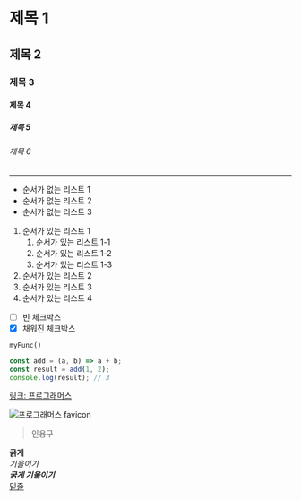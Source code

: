 # 제목 1

## 제목 2

### 제목 3

#### 제목 4

##### 제목 5

###### 제목 6

---

-   순서가 없는 리스트 1
-   순서가 없는 리스트 2
-   순서가 없는 리스트 3

1. 순서가 있는 리스트 1
    1. 순서가 있는 리스트 1-1
    2. 순서가 있는 리스트 1-2
    3. 순서가 있는 리스트 1-3
2. 순서가 있는 리스트 2
3. 순서가 있는 리스트 3
4. 순서가 있는 리스트 4

-   [ ] 빈 체크박스
-   [x] 채워진 체크박스

`myFunc()`

```js
const add = (a, b) => a + b;
const result = add(1, 2);
console.log(result); // 3
```

[링크: 프로그래머스](https://programmers.co.kr/)

![프로그래머스 favicon](https://programmers.co.kr/assets/icons/favicon-ec61d910396b5fc4d7418ea44281693172c34e31d437d074f9ab5470523990fb.png)

> 인용구

**굵게**  
_기울이기_  
**_굵게 기울이기_**  
<u>밑줄</u>
